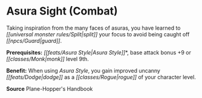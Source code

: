 ﻿---
cssclass: [feats]

---
# Asura Sight (Combat)

Taking inspiration from the many faces of asuras, you have learned to _[[universal monster rules/Split|split]]_ your focus to avoid being caught off _[[npcs/Guard|guard]]_.

**Prerequisites:** _[[feats/Asura Style|Asura Style]]_*, base attack bonus +9 or _[[classes/Monk|monk]]_ level 9th.

**Benefit:** When using _Asura Style_, you gain improved uncanny _[[feats/Dodge|dodge]]_ as a _[[classes/Rogue|rogue]]_ of your character level.

**Source** Plane-Hopper's Handbook